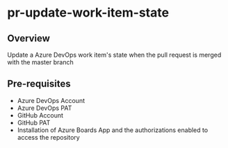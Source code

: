 # pr-update-work-item-state

## Overview

Update a Azure DevOps work item's state when the pull request is merged with the master branch

## Pre-requisites

- Azure DevOps Account
- Azure DevOps PAT
- GitHub Account
- GitHub PAT
- Installation of Azure Boards App and the authorizations enabled to access the repository
